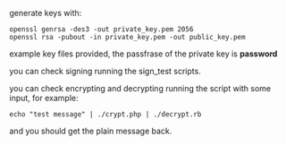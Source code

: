 generate keys with:

```
openssl genrsa -des3 -out private_key.pem 2056
openssl rsa -pubout -in private_key.pem -out public_key.pem
```

example key files provided, the passfrase of the private key is **password**


you can check signing running the sign_test scripts.


you can check encrypting and decrypting running the script with some input, for example:

```
echo "test message" | ./crypt.php | ./decrypt.rb
```

and you should get the plain message back.

